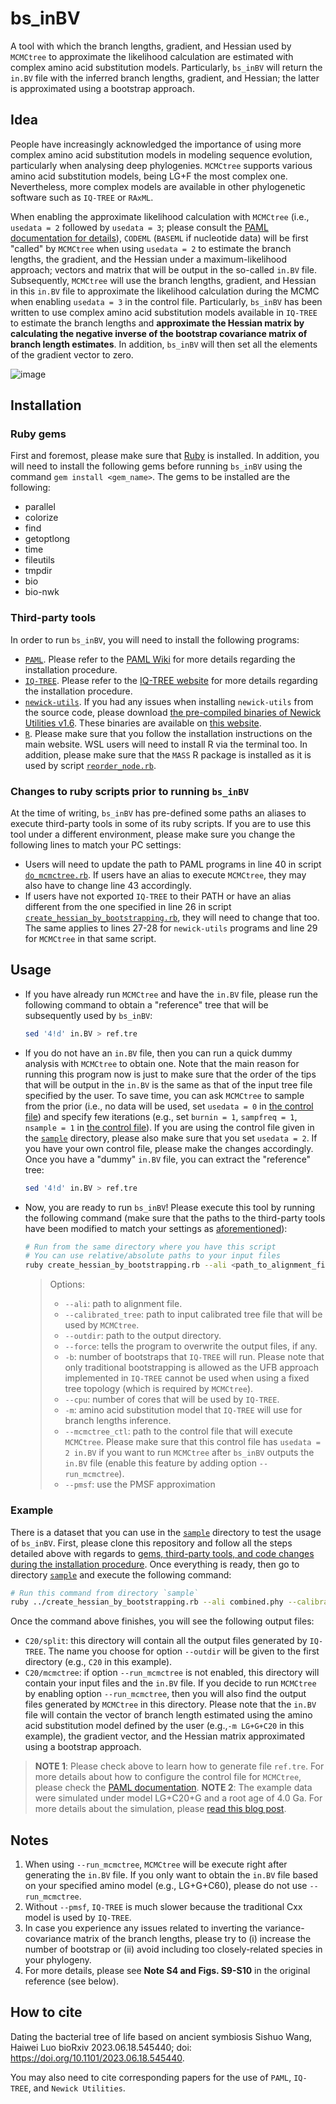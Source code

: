 # bs_inBV

A tool with which the branch lengths, gradient, and Hessian used by `MCMCtree` to approximate the likelihood calculation are estimated with complex amino acid substitution models. Particularly, `bs_inBV` will return the `in.BV` file with the inferred branch lengths, gradient, and Hessian; the latter is approximated using a bootstrap approach.

## Idea

People have increasingly acknowledged the importance of using more complex amino acid substitution models in modeling sequence evolution, particularly when analysing deep phylogenies. `MCMCtree` supports various amino acid substitution models, being LG+F the most complex one. Nevertheless, more complex models are available in other phylogenetic software such as `IQ-TREE` or `RAxML`.

When enabling the approximate likelihood calculation with `MCMCtree` (i.e., `usedata = 2` followed by `usedata = 3`; please consult the [PAML documentation for details](https://github.com/abacus-gene/paml/blob/master/doc/pamlDOC.pdf)), `CODEML` (`BASEML` if nucleotide data) will be first "called" by `MCMCtree` when using `usedata = 2` to estimate the branch lengths, the gradient, and the Hessian under a maximum-likelihood approach; vectors and matrix that will be output in the so-called `in.BV` file. Subsequently, `MCMCtree` will use the branch lengths, gradient, and Hessian in this `in.BV` file to approximate the likelihood calculation during the MCMC when enabling `usedata = 3` in the control file. Particularly, `bs_inBV` has been written to use complex amino acid substitution models available in `IQ-TREE` to estimate the branch lengths and **approximate the Hessian matrix by calculating the negative inverse of the bootstrap covariance matrix of branch length estimates**. In addition, `bs_inBV` will then set all the elements of the gradient vector to zero.

![image](https://github.com/evolbeginner/bs_inBV/assets/8715751/6b7ae95a-f018-4331-8812-720601f637ed)

## Installation

### Ruby gems

First and foremost, please make sure that [Ruby](https://www.ruby-lang.org/en/) is installed. In addition, you will need to install the following gems before running `bs_inBV` using the command `gem install <gem_name>`. The gems to be installed are the following:

* parallel
* colorize
* find
* getoptlong
* time
* fileutils
* tmpdir
* bio
* bio-nwk

### Third-party tools

In order to run `bs_inBV`, you will need to install the following programs:

* [`PAML`](https://github.com/abacus-gene/paml). Please refer to the [PAML Wiki](https://github.com/abacus-gene/paml/wiki#installation) for more details regarding the installation procedure.
* [`IQ-TREE`](http://www.iqtree.org/). Please refer to the [IQ-TREE website](http://www.iqtree.org/#download) for more details regarding the installation procedure.
* [`newick-utils`](https://github.com/tjunier/newick_utils). If you had any issues when installing `newick-utils` from the source code, please download [the pre-compiled binaries of Newick Utilities v1.6](https://web.archive.org/web/20210409163921/http://cegg.unige.ch/pub/newick-utils-1.6-Linux-x86_64-disabled-extra.tar.gz). These binaries are available on [this website](https://web.archive.org/web/20210409163921/http://cegg.unige.ch/newick_utils).
* [`R`](https://cran.r-project.org/). Please make sure that you follow the installation instructions on the main website. WSL users will need to install R via the terminal too. In addition, please make sure that the `MASS` R package is installed as it is used by script [`reorder_node.rb`](reorder_node.rb).

### Changes to ruby scripts prior to running `bs_inBV`

At the time of writing, `bs_inBV` has pre-defined some paths an aliases to execute third-party tools in some of its ruby scripts. If you are to use this tool under a different environment, please make sure you change the following lines to match your PC settings:

* Users will need to update the path to PAML programs in line 40 in script [`do_mcmctree.rb`](lib/do_mcmctree.rb). If users have an alias to execute `MCMCtree`, they may also have to change line 43 accordingly.
* If users have not exported `IQ-TREE` to their PATH or have an alias different from the one specified in line 26 in script [`create_hessian_by_bootstrapping.rb`](create_hessian_by_bootstrapping.rb), they will need to change that too. The same applies to lines 27-28 for `newick-utils` programs and line 29 for `MCMCtree` in that same script.

## Usage

* If you have already run `MCMCtree` and have the `in.BV` file, please run the following command to obtain a "reference" tree that will be subsequently used by `bs_inBV`:

  ```sh
  sed '4!d' in.BV > ref.tre
  ```

* If you do not have an `in.BV` file, then you can run a quick dummy analysis with `MCMCtree` to obtain one. Note that the main reason for running this program now is just to make sure that the order of the tips that will be output in the `in.BV` is the same as that of the input tree file specified by the user. To save time, you can ask `MCMCtree` to sample from the prior (i.e., no data will be used, set  `usedata = 0` in [the control file](sample/mcmctree.ctl)) and specify few iterations (e.g., set `burnin = 1`, `sampfreq = 1`, `nsample = 1` in [the control file](sample/mcmctree.ctl)). If you are using the control file given in the [`sample`](sample/mcmctree.ctl) directory, please also make sure that you set `usedata = 2`. If you have your own control file, please make the changes accordingly. Once you have a "dummy" `in.BV` file, you can extract the "reference" tree:

  ```sh
  sed '4!d' in.BV > ref.tre
  ```

* Now, you are ready to run `bs_inBV`! Please execute this tool by running the following command (make sure that the paths to the third-party tools have been modified to match your settings as [aforementioned](README.md#third-party-tools)):

  ```sh
  # Run from the same directory where you have this script
  # You can use relative/absolute paths to your input files
  ruby create_hessian_by_bootstrapping.rb --ali <path_to_alignment_file> --calibrated_tree <path_to_calibrated_tree_file> --outdir <path_to_output_directory> --ref <path_to_reference_tree>/ref.tre --force -b 1000 --cpu <number_CPUs_for_IQTREE_to_use> -m LG+G+C20 --mcmctree_ctl <path_to_MCMCtree_control_file>/mcmctree.ctl --run_mcmctree --pmsf
  ```

  > Options:
  >
  > * `--ali`: path to alignment file.
  > * `--calibrated_tree`: path to input calibrated tree file that will be used by `MCMCtree`.
  > * `--outdir`: path to the output directory.
  > * `--force`: tells the program to overwrite the output files, if any.
  > * `-b`: number of bootstraps that `IQ-TREE` will run. Please note that only traditional bootstrapping is allowed as the UFB approach implemented in `IQ-TREE` cannot be used when using a fixed tree topology (which is required by `MCMCtree`).
  > * `--cpu`: number of cores that will be used by `IQ-TREE`.
  > * `-m`: amino acid substitution model that `IQ-TREE` will use for branch lengths inference.
  > * `--mcmctree_ctl`: path to the control file that will execute `MCMCtree`. Please make sure that this control file has `usedata = 2 in.BV` if you want to run `MCMCtree` after `bs_inBV` outputs the `in.BV` file (enable this feature by adding option `--run_mcmctree`).
  > * `--pmsf`: use the PMSF approximation

### Example

There is a dataset that you can use in the [`sample`](sample) directory to test the usage of `bs_inBV`. First, please clone this repository and follow all the steps detailed above with regards to [gems, third-party tools, and code changes during the installation procedure](README.md#installation). Once everything is ready, then go to directory [`sample`](sample) and execute the following command:

```sh
# Run this command from directory `sample`
ruby ../create_hessian_by_bootstrapping.rb --ali combined.phy --calibrated_tree species.trees --outdir C20 --ref ref.tre --force -b 100 --cpu 8 -m LG+G+C20 --mcmctree_ctl mcmctree.ctl --run_mcmctree --pmsf
```

Once the command above finishes, you will see the following output files:

* `C20/split`: this directory will contain all the output files generated by `IQ-TREE`. The name you choose for option `--outdir` will be given to the first directory (e.g., `C20` in this example).
* `C20/mcmctree`:  if option `--run_mcmctree` is not enabled, this directory will contain your input files and the `in.BV` file. If you decide to run `MCMCtree` by enabling option `--run_mcmctree`, then you will also find the output files generated by `MCMCtree` in this directory. Please note that the `in.BV` file will contain the vector of branch length estimated using the amino acid substitution model defined by the user (e.g.,`-m LG+G+C20` in this example), the gradient vector, and the Hessian matrix approximated using a bootstrap approach.

> **NOTE 1**: Please check above to learn how to generate file `ref.tre`. For more details about how to configure the control file for `MCMCtree`, please check the [PAML documentation](https://github.com/abacus-gene/paml/blob/master/doc/pamlDOC.pdf).
> **NOTE 2**: The example data were simulated under model LG+C20+G and a root age of 4.0 Ga. For more details about the simulation, please [read this blog post](https://sishuowang2022.wordpress.com/2023/06/20/substitution-models-lgcxx-and-cxxlg-differ-in-iq-tree/).

## Notes

1. When using `--run_mcmctree`, `MCMCtree` will be execute right after generating the `in.BV` file. If you only want to obtain the `in.BV` file based on your specified amino model (e.g., LG+G+C60), please do not use `--run_mcmctree`.
2. Without `--pmsf`, `IQ-TREE` is much slower because the traditional Cxx model is used by `IQ-TREE`.
3. In case you experience any issues related to inverting the variance-covariance matrix of the branch lengths, please try to (i) increase the number of bootstrap or (ii) avoid including too closely-related species in your phylogeny.
4. For more details, please see **Note S4 and Figs. S9-S10** in the original reference (see below).

## How to cite

Dating the bacterial tree of life based on ancient symbiosis Sishuo Wang, Haiwei Luo bioRxiv 2023.06.18.545440; doi: https://doi.org/10.1101/2023.06.18.545440.

You may also need to cite corresponding papers for the use of `PAML`, `IQ-TREE`, and `Newick Utilities`.
